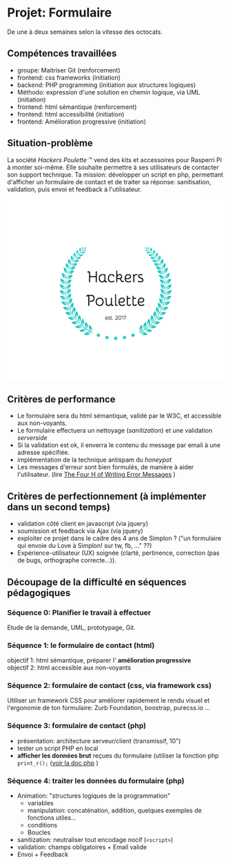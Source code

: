 # Projet: Formulaire
De une à deux semaines selon la vitesse des octocats.
## Compétences travaillées
- groupe: Maitriser Git (renforcement)
- frontend: css frameworks (initiation)
- backend: PHP programming (initiation aux structures logiques)
- Méthodo: expression d'une solution en chemin logique, via UML (initiation)
- frontend: html sémantique (renforcement)
- frontend: html accessibilité (initiation)
- frontend: Amélioration progressive (initiation)

## Situation-problème
La société *Hackers Poulette* ™ vend des kits et accessoires pour Rasperri Pi à monter soi-même. Elle souhaite permettre à ses utilisateurs de contacter son support technique.
Ta mission: développer un script en php, permettant d'afficher un formulaire de contact et de traiter sa réponse: sanitisation, validation, puis envoi et feedback à l'utilisateur.

![Hackers Poulette Logo](./hackers-poulette-logo.png "Logo Hackers Poulette (via Hipster Logo Generator")


## Critères de performance
- Le formulaire sera du html sémantique, validé par le W3C, et accessible aux non-voyants.
- Le formulaire effectuera un nettoyage (*sanitization*) et une validation *serverside*
- Si la validation est ok, il enverra le contenu du message par email à une adresse spécifiée.
- implémentation de la technique antispam du *honeypot*
- Les messages d'erreur sont bien formulés, de manière à aider l'utilisateur. (lire [The Four H of Writing Error Messages](http://uxmas.com/2012/the-4-hs-of-writing-error-messages) )
## Critères de perfectionnement (à implémenter dans un second temps)
- validation côté client en javascript (via jquery)
- soumission et feedback via Ajax (via jquery)
- exploiter ce projet dans le cadre des 4 ans de Simplon ? ("un formulaire qui envoie du Love à Simplon! sur tw, fb, ..." ??)
- Expérience-utilisateur (UX) soignée (clarté, pertinence, correction (pas de bugs, orthographe correcte...)).

## Découpage de la difficulté en séquences pédagogiques
### Séquence 0: Planifier le travail à effectuer
Etude de la demande, UML, prototypage, Git.
### Séquence 1: le formulaire de contact (html)
objectif 1: html sémantique, préparer l' **amélioration progressive**  
objectif 2: html accessible aux non-voyants

### Séquence 2: formulaire de contact (css, via framework css)
Utiliser un framework CSS pour améliorer rapidement le rendu visuel et l'ergonomie de ton formulaire: Zurb Foundation, boostrap, purecss.io ...
### Séquence 3: formulaire de contact (php)
- présentation: architecture serveur/client (transmissif, 10")
- tester un script PHP en local
- **afficher les données brut** reçues du formulaire (utiliser la fonction php `print_r();` ([voir la doc php](http://php.net/manual/en/function.print-r.php) )
### Séquence 4: traiter les données du formulaire (php)
- Animation: "structures logiques de la programmation"    
	- variables
	- manipulation: concaténation, addition, quelques exemples de fonctions utiles...
	- conditions
	- Boucles
- sanitization: neutraliser tout encodage nocif (`<script>`)
- validation: champs obligatoires + Email valide
- Envoi + Feedback
